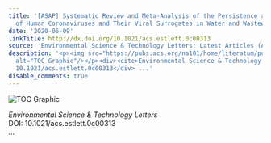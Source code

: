 ```yaml
---
title: '[ASAP] Systematic Review and Meta-Analysis of the Persistence and Disinfection
  of Human Coronaviruses and Their Viral Surrogates in Water and Wastewater'
date: '2020-06-09'
linkTitle: http://dx.doi.org/10.1021/acs.estlett.0c00313
source: 'Environmental Science & Technology Letters: Latest Articles (ACS Publications)'
description: '<p><img src="https://pubs.acs.org/na101/home/literatum/publisher/achs/journals/content/estlcu/0/estlcu.ahead-of-print/acs.estlett.0c00313/20200601/images/medium/ez0c00313_0005.gif"
  alt="TOC Graphic"/></p><div><cite>Environmental Science & Technology Letters</cite></div><div>DOI:
  10.1021/acs.estlett.0c00313</div> ...'
disable_comments: true
---
```

<p><img src="https://pubs.acs.org/na101/home/literatum/publisher/achs/journals/content/estlcu/0/estlcu.ahead-of-print/acs.estlett.0c00313/20200601/images/medium/ez0c00313_0005.gif" alt="TOC Graphic"/></p><div><cite>Environmental Science & Technology Letters</cite></div><div>DOI: 10.1021/acs.estlett.0c00313</div> ...